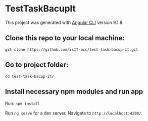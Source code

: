 # TestTaskBacupIt

This project was generated with [Angular CLI](https://github.com/angular/angular-cli) version 9.1.8.

##
## Clone this repo to your local machine:
`git clone https://github.com/isIT-acc/test-task-bacup-it.git`

## Go to project folder:
`cd test-task-bacup-it/`

## Install necessary npm modules and run app 
Run:
`npm install`

Run `ng serve` for a dev server. Navigate to `http://localhost:4200/`.

